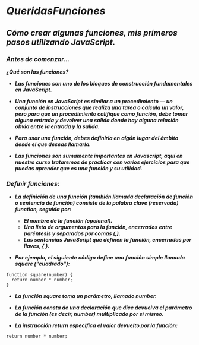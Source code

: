 # **_QueridasFunciones_**

## **_Cómo crear algunas funciones, mis primeros pasos utilizando JavaScript._**

### **_Antes de comenzar..._**

**_¿Qué son las funciones?_**

- **_Las funciones son uno de los bloques de construcción fundamentales en JavaScript._**
  
- **_Una función en JavaScript es similar a un procedimiento — un conjunto de instrucciones que realiza una tarea o calcula un valor, pero para que un procedimiento califique como función, debe tomar alguna entrada y devolver una salida donde hay alguna relación obvia entre la entrada y la salida._**
  
- **_Para usar una función, debes definirla en algún lugar del ámbito desde el que deseas llamarla._**

- **_Las funciones son sumamente importantes en Javascript, aquí en nuestro curso trataremos de practicar con varios ejercicios para que puedas aprender que es una función y su utilidad._**

### **_Definir funciones:_**

- **_La definición de una función (también llamada declaración de función o sentencia de función) consiste de la palabra clave (reservada)  function, seguida por:_**

  - **_El nombre de la función (opcional)._**
  - **_Una lista de argumentos para la función, encerrados entre paréntesis y separados por comas (,)._**
  - **_Las sentencias JavaScript que definen la función, encerradas por llaves, { }._**

- **_Por ejemplo, el siguiente código define una función simple llamada square ("cuadrado"):_**
```
function square(number) {
  return number * number;
}
```
- **_La función square toma un parámetro, llamado number._**
  
- **_La función consta de una declaración que dice devuelva el parámetro de la función (es decir, number) multiplicado por sí mismo._**
  
- **_La instrucción return especifica el valor devuelto por la función:_**
```
return number * number;
```

